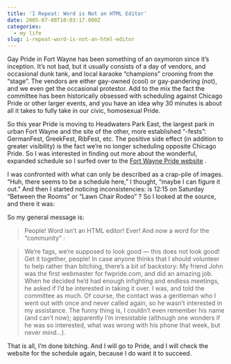```yaml
---
title: 'I Repeat: Word is Not an HTML Editor'
date: 2005-07-08T10:03:17.000Z
categories:
  - my life
slug: i-repeat-word-is-not-an-html-editor
---
```

Gay Pride in Fort Wayne has been something of an oxymoron since it’s inception. It’s not bad, but it usually consists of a day of vendors, and occasional dunk tank, and local karaoke “champions” crooning from the “stage”. The vendors are either gay-owned (cool) or gay-pandering (not), and we even get the occasional protestor. Add to the mix the fact the committee has been historically obsessed with scheduling against Chicago Pride or other larger events, and you have an idea why 30 minutes is about all it takes to fully take in our civic, homosexual Pride.

So this year Pride is moving to Headwaters Park East, the largest park in urban Fort Wayne and the site of the other, more established “-fests”: GermanFest, GreekFest, RibFest, etc. The positive side effect (in addition to greater visibility) is the fact we’re no longer scheduling opposite Chicago Pride. So I was interested in finding out more about the wonderful, expanded schedule so I surfed over to the [Fort Wayne Pride website][1] .

I was confronted with what can only be described as a crap-pile of images. “Huh, there seems to be a schedule here,” I thought, “maybe I can figure it out.” And then I started noticing inconsistencies: is 12:15 on Saturday “Between the Rooms” or “Lawn Chair Rodeo” ? So I looked at the source, and there it was:

> <meta name=Generator content="Microsoft Word 11">

So my general message is:

> People! Word isn’t an HTML editor! Ever!
And now a word for the “community” :

> We’re fags, we’re supposed to look good — this does not look good! Get it together, people!
In case anyone thinks that I should volunteer to help rather than bitching, there’s a bit of backstory: My friend John was the first webmaster for fwpride.com, and did an amazing job. When he decided he’d had enough infighting and endless meetings, he asked if I’d be interested in taking it over. I was, and told the committee as much. Of course, the contact was a gentleman who I went out with once and never called again, so he wasn’t interested in my assistance. The funny thing is, I couldn’t even remember his name (and can’t now); apparently I’m irresistable (although one wonders if he was so interested, what was wrong with his phone that week, but never mind…).

That is all, I’m done bitching. And I will go to Pride, and I will check the website for the schedule again, because I do want it to succeed.



 [1]: http://fwpride.com
